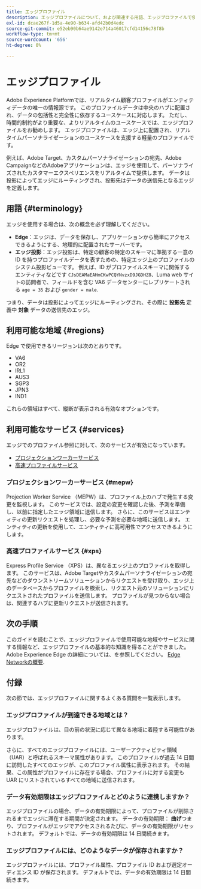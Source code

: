 ```yaml
---
title: エッジプロファイル
description: エッジプロファイルについて、および関連する用語、エッジプロファイルで使用可能な領域、エッジプロファイルで使用可能なサービスについて説明します。
exl-id: dcae267f-1d5a-4e90-b634-afd42b0d4edc
source-git-commit: e52eb90b64ae9142e714a46017cfd14156c78f8b
workflow-type: tm+mt
source-wordcount: '656'
ht-degree: 0%

---
```


# エッジプロファイル

Adobe Experience Platformでは、リアルタイム顧客プロファイルがエンティティデータの唯一の情報源です。 このプロファイルデータは中央のハブに配置され、データの包括性と完全性に依存するユースケースに対応します。 ただし、時間的制約がより重要な、よりリアルタイムのユースケースでは、エッジプロファイルをお勧めします。 エッジプロファイルは、エッジ上に配置され、リアルタイムパーソナライゼーションのユースケースを支援する軽量のプロファイルです。

例えば、Adobe Target、カスタムパーソナライゼーションの宛先、Adobe CampaignなどのAdobeアプリケーションは、エッジを使用して、パーソナライズされたカスタマーエクスペリエンスをリアルタイムで提供します。 データは投影によってエッジにルーティングされ、投影先はデータの送信先となるエッジを定義します。

## 用語 {#terminology}

エッジを使用する場合は、次の概念を必ず理解してください。

- **Edge**：エッジは、データを保存し、アプリケーションから簡単にアクセスできるようにする、地理的に配置されたサーバーです。
- **エッジ投影**：エッジ投影は、特定の顧客の特定のスキーマに準拠する一意の ID を持つプロファイルデータを表すための、特定エッジ上のプロファイルのシステム投影ビューです。 例えば、ID がプロファイルスキーマに関係するエンティティなどです `CJsDEAMaEAHmCKwPCQYNvzxD9JGDHZ8`、Luma web サイトの訪問者で、フィールドを含む VA6 データセンターにレプリケートされる `age = 35` および `gender = male`.

つまり、データは投影によってエッジにルーティングされ、その際に **投影先** 定義中 **対象** データの送信先のエッジ。

## 利用可能な地域 {#regions}

Edge で使用できるリージョンは次のとおりです。

- VA6
- OR2
- IRL1
- AUS3
- SGP3
- JPN3
- IND1

これらの領域はすべて、縦断が表示される有効なオプションです。

## 利用可能なサービス {#services}

エッジでのプロファイル参照に対して、次のサービスが有効になっています。

- [プロジェクションワーカーサービス](#mepw)
- [高速プロファイルサービス](#xps)

### プロジェクションワーカーサービス {#mepw}

Projection Worker Service （MEPW）は、プロファイル上のハブで発生する変更を監視します。 このサービスでは、設定の変更を確認した後、予測を準備し、以前に指定したエッジ領域に送信します。 さらに、このサービスはエンティティの更新リクエストを処理し、必要な予測を必要な地域に送信します。 エンティティの更新を使用して、エンティティに高可用性でアクセスできるようにします。

### 高速プロファイルサービス {#xps}

Express Profile Service （XPS）は、異なるエッジ上のプロファイルを取得します。 このサービスは、Adobe Targetやカスタムパーソナライゼーションの宛先などのダウンストリームソリューションからリクエストを受け取り、エッジ上のデータベースからプロファイルを検索し、リクエスト元のソリューションにリクエストされたプロファイルを送信します。 プロファイルが見つからない場合は、関連するハブに更新リクエストが送信されます。

## 次の手順

このガイドを読むことで、エッジプロファイルで使用可能な地域やサービスに関する情報など、エッジプロファイルの基本的な知識を得ることができました。 Adobe Experience Edge の詳細については、を参照してください。 [Edge Networkの概要](../web-sdk/home.md#edge-network).

## 付録

次の節では、エッジプロファイルに関するよくある質問を一覧表示します。

### エッジプロファイルが到達できる地域とは？

エッジプロファイルは、目の前の状況に応じて異なる地域に着陸する可能性があります。

さらに、すべてのエッジプロファイルには、ユーザーアクティビティ領域（UAR）と呼ばれるスキーマ属性があります。 このプロファイルが過去 14 日間に訪問したすべてのエッジが、このプロファイル属性に表示されます。 その結果、この属性がプロファイルに存在する場合、プロファイルに対する変更も UAR にリストされているすべての地域に送信されます。

### データ有効期限はエッジプロファイルとどのように連携しますか？

エッジプロファイルの場合、データの有効期限によって、プロファイルが削除されるまでエッジに滞在する期間が決定されます。 データの有効期限： **曲げ**&#x200B;つまり、プロファイルがエッジでアクセスされるたびに、データの有効期限がリセットされます。 デフォルトでは、データの有効期限は 14 日間続きます。

### エッジプロファイルには、どのようなデータが保存されますか？

エッジプロファイルには、プロファイル属性、プロファイル ID および選定オーディエンス ID が保存されます。 デフォルトでは、データの有効期限は 14 日間続きます。
